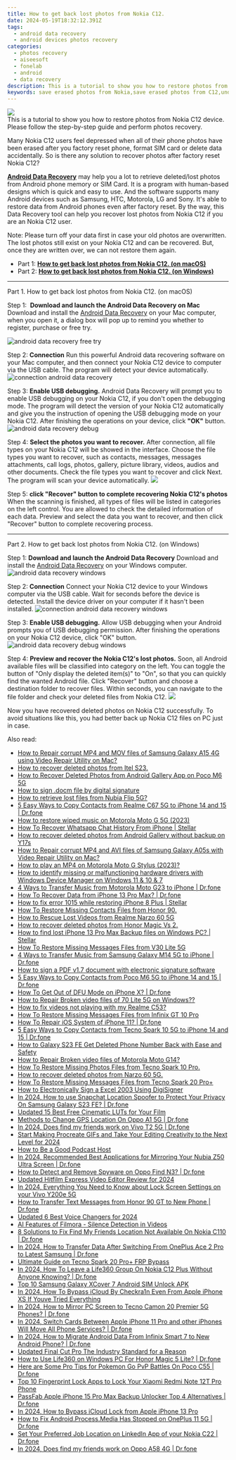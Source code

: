 ```yaml
---
title: How to get back lost photos from Nokia C12.
date: 2024-05-19T18:32:12.391Z
tags: 
  - android data recovery
  - android devices photos recovery
categories: 
  - photos recovery
  - aiseesoft
  - fonelab
  - android
  - data recovery
description: This is a tutorial to show you how to restore photos from Nokia C12 device. Please follow the step-by-step guide and perform photos recovery.
keywords: save erased photos from Nokia,save erased photos from C12,undelete photos from Nokia C12,retrieve wiped photos Nokia C12,restore deleted photos on Nokia C12,restore deleted photos on C12,lost all photos in Nokia C12 again,C12 photos disappeared,how to restore your files from Nokia,recover deleted photos 2018 for Nokia C12,photos disappear Nokia C12,how to recover photos Nokia
---
```


<img src="https://img0mobiles.techidaily.com/images/best-assets/devices/nokia/nokia-c12/1.jpg" class="atpl-imgstyle"  />

<div class="atpl-content atpl-for-fonelab-android recover-photos">

<div class="atpl-post-description-part-1">
This is a tutorial to show you how to restore photos from Nokia C12 device. Please follow the step-by-step guide and perform photos recovery.
</div>



<div class="atpl-post-description-part-2">
<div class="tpl-content-sub-paragraph-normal">
    <p>
      Many Nokia C12 users feel depressed when all of their phone photos have been erased after you factory reset phone, format SIM card or delete data accidentally. So is there any solution to recover photos after factory reset Nokia C12?
    </p>
</div>


</div>

<div class="atpl-post-description-part-3">
<div class="tpl-content-sub-paragraph-content">
  <p>
    <a href="https://tools.techidaily.com/aiseesoft-android-data-recovery/" ><strong>Android Data Recovery</strong></a> may help you a lot to retrieve deleted/lost photos from Android phone memory or SIM Card. It is a program with human-based designs which is quick and easy to use. And the software supports many Android devices such as Samsung, HTC, Motorola, LG and Sony. It's able to restore data from Android phones even after factory reset. By the way, this Data Recovery tool can help you recover lost photos from Nokia C12 if you are an Nokia C12 user.
  </p>
</div>
<div class="tpl-content-sub-paragraph-content">
  <p>
    Note: Please turn off your data first in case your old photos are overwritten. The lost photos still exist on your Nokia C12 and can be recovered. But, once they are written over, we can not restore them again.
  </p>
</div>
</div>

<ul>
  <li>Part 1: <strong><a href="#p1"> How to get back lost photos from Nokia C12.  (on macOS)</a></strong></li>
  <li>Part 2: <strong><a href="#p2"> How to get back lost photos from Nokia C12.  (on Windows)</a></strong></li>
</ul>




<!-- Part 1 -->
<a id="p1" name="p1" ></a><hr>

<div>
  <span class="atpl-step-part-style">Part 1. How to get back lost photos from Nokia C12. (on macOS)</span>
</div>  

<span class="atpl-stepstyle-a"><span>Step 1: </span></span> <strong>Download and launch the Android Data Recovery on Mac</strong>
Download and install the <a href="https://tools.techidaily.com/aiseesoft-android-data-recovery/" >Android Data Recovery</a> on your Mac computer, when you open it, a dialog box will pop up to remind you whether to register, purchase or free try.

<img src="https://tools.techidaily.com/images/apps/aiseesoft/android-data-recovery/mac-free-try.png" class="atpl-imgstyle" alt="android data recovery free try" />

<span class="atpl-stepstyle-a"><span>Step 2: </span></span> <strong>Connection</strong>
Run this powerful Android data recovering software on your Mac computer, and then connect your Nokia C12 device to computer via the USB cable. The program will detect your device automatically.
<img src="https://tools.techidaily.com/images/apps/aiseesoft/android-data-recovery/mac-connection-interface.jpg" class="atpl-imgstyle" alt="connection android data recovery" />

<span class="atpl-stepstyle-a"><span>Step 3: </span></span> <strong>Enable USB debugging.</strong>
Android Data Recovery will prompt you to enable USB debugging on your Nokia C12, if you don't open the debugging mode. The program will detect the version of your Nokia C12 automatically and give you the instruction of opening the USB debugging mode on your Nokia C12. After finishing the operations on your device, click <strong>"OK"</strong> button.
<img src="https://tools.techidaily.com/images/apps/aiseesoft/android-data-recovery/mac-android-usb-debug.jpg"  class="atpl-imgstyle" alt="android data recovery debug" />

<span class="atpl-stepstyle-a"><span>Step 4: </span></span> <strong>Select the photos you want to recover.</strong>
After connection, all file types on your Nokia C12 will be showed in the interface. Choose the file types you want to recover, such as contacts, messages, messages attachments, call logs, photos, gallery, picture library, videos, audios and other documents. Check the file types you want to recover and click Next. The program will scan your device automatically.
<img src="https://tools.techidaily.com/images/apps/aiseesoft/android-data-recovery/mac-choose-type-photos.jpg" class="atpl-imgstyle"  />

<span class="atpl-stepstyle-a"><span>Step 5: </span></span> <strong>click "Recover" button to  complete recovering Nokia C12's photos</strong>
When the scanning is finished, all types of files will be listed in categories on the left control. You are allowed to check the detailed information of each data. Preview and select the data you want to recover, and then click "Recover" button to complete recovering process.


<a id="p2" name="p2"></a><hr>

<!-- Part 2 -->
<div>
  <span class="atpl-step-part-style">Part 2. How to get back lost photos from Nokia C12. (on Windows)</span>
</div>

<span class="atpl-stepstyle-a"><span>Step 1: </span></span> <strong>Download and launch the Android Data Recovery</strong>
Download and install the <a href="https://tools.techidaily.com/aiseesoft-android-data-recovery/" >Android Data Recovery</a> on your Windows computer.
<img src="https://tools.techidaily.com/images/apps/aiseesoft/android-data-recovery/win-start-interface.png"  class="atpl-imgstyle" alt="android data recovery windows" />

<span class="atpl-stepstyle-a"><span>Step 2: </span></span> <strong>Connection</strong>
Connect your Nokia C12 device to your Windows computer via the USB cable. Wait for seconds before the device is detected. Install the device driver on your computer if it hasn't been installed.
<img src="https://tools.techidaily.com/images/apps/aiseesoft/android-data-recovery/win-connection-interface.png" class="atpl-imgstyle" alt="connection android data recovery windows" />

<span class="atpl-stepstyle-a"><span>Step 3: </span></span> <strong>Enable USB debugging.</strong>
Allow USB debugging when your Android prompts you of USB debugging permission. After finishing the operations on your Nokia C12 device, click "OK" button.
<img src="https://tools.techidaily.com/images/apps/aiseesoft/android-data-recovery/win-android-usb-debug.png" class="atpl-imgstyle" alt="android data recovery debug windows" />

<span class="atpl-stepstyle-a"><span>Step 4: </span></span> <strong>Preview and recover the Nokia C12's lost photos.</strong>
Soon, all Android available files will be classified into category on the left. You can toggle the button of "Only display the deleted item(s)" to "On", so that you can quickly find the wanted Android file. Click "Recover" button and choose a destination folder to recover files. Within seconds, you can navigate to the file folder and check your deleted files from Nokia C12.
<img src="https://tools.techidaily.com/images/apps/aiseesoft/android-data-recovery/win-recover-photos.png" class="atpl-imgstyle"  />

<div class="atpl-post-description-part-4">
<div class="tpl-content-sub-paragraph-normal">
    <p>
        Now you have recovered deleted photos on Nokia C12 successfully. To avoid situations like this, you had better back up Nokia C12 files on PC just in case.
    </p>
</div>
</div>

<ins class="adsbygoogle"
     style="display:block"
     data-ad-client="ca-pub-7571918770474297"
     data-ad-slot="8358498916"
     data-ad-format="auto"
     data-full-width-responsive="true"></ins>



</div>
<ins class="adsbygoogle"
    style="display:block"
    data-ad-format="autorelaxed"
    data-ad-client="ca-pub-7571918770474297"
    data-ad-slot="1223367746"></ins>

<span class="atpl-alsoreadstyle">Also read:</span>
<div><ul>
<li><a href="https://blog-min.techidaily.com/how-to-repair-corrupt-mp4-and-mov-files-of-samsung-galaxy-a15-4g-using-video-repair-utility-on-mac-by-stellar-video-repair-mobile-video-repair/"><u>How to Repair corrupt MP4 and MOV files of Samsung Galaxy A15 4G using Video Repair Utility on Mac?</u></a></li>
<li><a href="https://blog-min.techidaily.com/how-to-recover-deleted-photos-from-itel-s23-by-fonelab-android-recover-photos/"><u>How to recover deleted photos from Itel S23.</u></a></li>
<li><a href="https://blog-min.techidaily.com/how-to-recover-deleted-photos-from-android-gallery-app-on-poco-m6-5g-by-stellar-photo-recovery-android-mobile-photo-recover/"><u>How to Recover Deleted Photos from Android Gallery App on Poco M6 5G</u></a></li>
<li><a href="https://blog-min.techidaily.com/how-to-sign-docm-file-by-digital-signature-by-ldigisigner-sign-a-word-sign-a-word/"><u>How to sign .docm file by digital signature</u></a></li>
<li><a href="https://blog-min.techidaily.com/how-to-retrieve-lost-files-from-nubia-flip-5g-by-fonelab-android-recover-data/"><u>How to retrieve lost files from Nubia Flip 5G?</u></a></li>
<li><a href="https://blog-min.techidaily.com/5-easy-ways-to-copy-contacts-from-realme-c67-5g-to-iphone-14-and-15-drfone-by-drfone-transfer-from-android-transfer-from-android/"><u>5 Easy Ways to Copy Contacts from Realme C67 5G to iPhone 14 and 15 | Dr.fone</u></a></li>
<li><a href="https://blog-min.techidaily.com/how-to-restore-wiped-music-on-motorola-moto-g-5g-2023-by-fonelab-android-recover-music/"><u>How to restore wiped music on Motorola Moto G 5G (2023)</u></a></li>
<li><a href="https://blog-min.techidaily.com/how-to-recover-whatsapp-chat-history-from-iphone-stellar-by-stellar-data-recovery-ios-iphone-data-recovery/"><u>How To Recover Whatsapp Chat History From iPhone | Stellar</u></a></li>
<li><a href="https://blog-min.techidaily.com/how-to-recover-deleted-photos-from-android-gallery-without-backup-on-y17s-by-stellar-photo-recovery-android-mobile-photo-recover/"><u>How to recover deleted photos from Android Gallery without backup on Y17s</u></a></li>
<li><a href="https://blog-min.techidaily.com/how-to-repair-corrupt-mp4-and-avi-files-of-samsung-galaxy-a05s-with-video-repair-utility-on-mac-by-stellar-video-repair-mobile-video-repair/"><u>How to Repair corrupt MP4 and AVI files of Samsung Galaxy A05s with Video Repair Utility on Mac?</u></a></li>
<li><a href="https://blog-min.techidaily.com/how-to-play-an-mp4-on-motorola-moto-g-stylus-2023-by-aiseesoft-video-converter-play-mp4-on-android/"><u>How to play an MP4 on Motorola Moto G Stylus (2023)?</u></a></li>
<li><a href="https://blog-min.techidaily.com/how-to-identify-missing-or-malfunctioning-hardware-drivers-with-windows-device-manager-on-windows-11-and-10-and-7-by-drivereasy-guide/"><u>How to identify missing or malfunctioning hardware drivers with Windows Device Manager on Windows 11 & 10 & 7</u></a></li>
<li><a href="https://blog-min.techidaily.com/4-ways-to-transfer-music-from-motorola-moto-g23-to-iphone-drfone-by-drfone-transfer-from-android-transfer-from-android/"><u>4 Ways to Transfer Music from Motorola Moto G23 to iPhone | Dr.fone</u></a></li>
<li><a href="https://blog-min.techidaily.com/how-to-recover-data-from-iphone-13-pro-max-drfone-by-drfone-ios-data-recovery-ios-data-recovery/"><u>How To Recover Data from iPhone 13 Pro Max? | Dr.fone</u></a></li>
<li><a href="https://blog-min.techidaily.com/how-to-fix-error-1015-while-restoring-iphone-8-plus-stellar-by-stellar-data-recovery-ios-iphone-data-recovery/"><u>How to fix error 1015 while restoring iPhone 8 Plus | Stellar</u></a></li>
<li><a href="https://blog-min.techidaily.com/how-to-restore-missing-contacts-files-from-honor-90-by-fonelab-android-recover-contacts/"><u>How To  Restore Missing Contacts Files from Honor 90.</u></a></li>
<li><a href="https://blog-min.techidaily.com/how-to-rescue-lost-videos-from-realme-narzo-60-5g-by-fonelab-android-recover-video/"><u>How to Rescue Lost Videos from Realme Narzo 60 5G</u></a></li>
<li><a href="https://blog-min.techidaily.com/how-to-recover-deleted-photos-from-honor-magic-vs-2-by-fonelab-android-recover-photos/"><u>How to recover deleted photos from Honor Magic Vs 2.</u></a></li>
<li><a href="https://blog-min.techidaily.com/how-to-find-lost-iphone-13-pro-max-backup-files-on-windows-pc-stellar-by-stellar-data-recovery-ios-iphone-data-recovery/"><u>How to find lost iPhone 13 Pro Max Backup files on Windows PC? | Stellar</u></a></li>
<li><a href="https://blog-min.techidaily.com/how-to-restore-missing-messages-files-from-v30-lite-5g-by-fonelab-android-recover-messages/"><u>How To  Restore Missing Messages Files from V30 Lite 5G</u></a></li>
<li><a href="https://blog-min.techidaily.com/4-ways-to-transfer-music-from-samsung-galaxy-m14-5g-to-iphone-drfone-by-drfone-transfer-from-android-transfer-from-android/"><u>4 Ways to Transfer Music from Samsung Galaxy M14 5G to iPhone | Dr.fone</u></a></li>
<li><a href="https://blog-min.techidaily.com/how-to-sign-a-pdf-v17-document-with-electronic-signature-software-by-ldigisigner-sign-a-pdf-sign-a-pdf/"><u>How to sign a PDF v1.7 document with electronic signature software</u></a></li>
<li><a href="https://blog-min.techidaily.com/5-easy-ways-to-copy-contacts-from-poco-m6-5g-to-iphone-14-and-15-drfone-by-drfone-transfer-from-android-transfer-from-android/"><u>5 Easy Ways to Copy Contacts from Poco M6 5G to iPhone 14 and 15 | Dr.fone</u></a></li>
<li><a href="https://blog-min.techidaily.com/how-to-get-out-of-dfu-mode-on-iphone-x-drfone-by-drfone-ios-system-repair-ios-system-repair/"><u>How To Get Out of DFU Mode on iPhone X? | Dr.fone</u></a></li>
<li><a href="https://blog-min.techidaily.com/how-to-repair-broken-video-files-of-70-lite-5g-on-windows-by-stellar-video-repair-mobile-video-repair/"><u>How to Repair Broken video files of 70 Lite 5G on Windows??</u></a></li>
<li><a href="https://blog-min.techidaily.com/how-to-fix-videos-not-playing-with-my-realme-c53-by-stellar-video-repair-mobile-video-repair/"><u>How to fix videos not playing with my Realme C53?</u></a></li>
<li><a href="https://blog-min.techidaily.com/how-to-restore-missing-messages-files-from-infinix-gt-10-pro-by-fonelab-android-recover-messages/"><u>How To  Restore Missing Messages Files from Infinix GT 10 Pro</u></a></li>
<li><a href="https://blog-min.techidaily.com/how-to-repair-ios-system-of-iphone-11-drfone-by-drfone-ios-system-repair-ios-system-repair/"><u>How To Repair iOS System of iPhone 11? | Dr.fone</u></a></li>
<li><a href="https://blog-min.techidaily.com/5-easy-ways-to-copy-contacts-from-tecno-spark-10-5g-to-iphone-14-and-15-drfone-by-drfone-transfer-from-android-transfer-from-android/"><u>5 Easy Ways to Copy Contacts from Tecno Spark 10 5G to iPhone 14 and 15 | Dr.fone</u></a></li>
<li><a href="https://blog-min.techidaily.com/how-to-galaxy-s23-fe-get-deleted-phone-number-back-with-ease-and-safety-by-fonelab-android-recover-contacts/"><u>How to Galaxy S23 FE Get Deleted Phone Number Back with Ease and Safety</u></a></li>
<li><a href="https://blog-min.techidaily.com/how-to-repair-broken-video-files-of-motorola-moto-g14-by-stellar-video-repair-mobile-video-repair/"><u>How to Repair Broken video files of Motorola Moto G14?</u></a></li>
<li><a href="https://blog-min.techidaily.com/how-to-restore-missing-photos-files-from-tecno-spark-10-pro-by-fonelab-android-recover-photos/"><u>How To  Restore Missing Photos Files from Tecno Spark 10 Pro.</u></a></li>
<li><a href="https://blog-min.techidaily.com/how-to-recover-deleted-photos-from-narzo-60-5g-by-fonelab-android-recover-photos/"><u>How to recover deleted photos from Narzo 60 5G.</u></a></li>
<li><a href="https://blog-min.techidaily.com/how-to-restore-missing-messages-files-from-tecno-spark-20-proplus-by-fonelab-android-recover-messages/"><u>How To  Restore Missing Messages Files from Tecno Spark 20 Pro+</u></a></li>
<li><a href="https://blog-min.techidaily.com/how-to-electronically-sign-a-excel-2003-using-digisigner-by-ldigisigner-sign-a-excel-sign-a-excel/"><u>How to Electronically Sign a Excel 2003 Using DigiSigner</u></a></li>
<li><a href="https://phone-solutions.techidaily.com/in-2024-how-to-use-snapchat-location-spoofer-to-protect-your-privacy-on-samsung-galaxy-s23-fe-drfone-by-drfone-virtual-android/"><u>In 2024, How to use Snapchat Location Spoofer to Protect Your Privacy On Samsung Galaxy S23 FE? | Dr.fone</u></a></li>
<li><a href="https://ai-video-editing.techidaily.com/updated-15-best-free-cinematic-luts-for-your-film/"><u>Updated 15 Best Free Cinematic LUTs for Your Film</u></a></li>
<li><a href="https://fake-location.techidaily.com/methods-to-change-gps-location-on-oppo-a1-5g-drfone-by-drfone-virtual-android/"><u>Methods to Change GPS Location On Oppo A1 5G | Dr.fone</u></a></li>
<li><a href="https://location-social.techidaily.com/in-2024-does-find-my-friends-work-on-vivo-t2-5g-drfone-by-drfone-virtual-android/"><u>In 2024, Does find my friends work on Vivo T2 5G | Dr.fone</u></a></li>
<li><a href="https://ai-video-editing.techidaily.com/start-making-procreate-gifs-and-take-your-editing-creativity-to-the-next-level-for-2024/"><u>Start Making Procreate GIFs and Take Your Editing Creativity to the Next Level for 2024</u></a></li>
<li><a href="https://ai-video-editing.techidaily.com/how-to-be-a-good-podcast-host/"><u>How to Be a Good Podcast Host</u></a></li>
<li><a href="https://screen-mirror.techidaily.com/in-2024-recommended-best-applications-for-mirroring-your-nubia-z50-ultra-screen-drfone-by-drfone-android/"><u>In 2024, Recommended Best Applications for Mirroring Your Nubia Z50 Ultra Screen | Dr.fone</u></a></li>
<li><a href="https://android-location-track.techidaily.com/how-to-detect-and-remove-spyware-on-oppo-find-n3-drfone-by-drfone-virtual-android/"><u>How to Detect and Remove Spyware on Oppo Find N3? | Dr.fone</u></a></li>
<li><a href="https://ai-editing-video.techidaily.com/updated-hitfilm-express-video-editor-review-for-2024/"><u>Updated Hitfilm Express Video Editor Review for 2024</u></a></li>
<li><a href="https://unlock-android.techidaily.com/in-2024-everything-you-need-to-know-about-lock-screen-settings-on-your-vivo-y200e-5g-by-drfone-android/"><u>In 2024, Everything You Need to Know about Lock Screen Settings on your Vivo Y200e 5G</u></a></li>
<li><a href="https://android-transfer.techidaily.com/how-to-transfer-text-messages-from-honor-90-gt-to-new-phone-drfone-by-drfone-transfer-from-android-transfer-from-android/"><u>How to Transfer Text Messages from Honor 90 GT to New Phone | Dr.fone</u></a></li>
<li><a href="https://ai-voice.techidaily.com/updated-6-best-voice-changers-for-2024/"><u>Updated 6 Best Voice Changers for 2024</u></a></li>
<li><a href="https://ai-editing-video.techidaily.com/ai-features-of-filmora-silence-detection-in-videos/"><u>AI Features of Filmora - Silence Detection in Videos</u></a></li>
<li><a href="https://location-fake.techidaily.com/8-solutions-to-fix-find-my-friends-location-not-available-on-nokia-c110-drfone-by-drfone-virtual-android/"><u>8 Solutions to Fix Find My Friends Location Not Available On Nokia C110 | Dr.fone</u></a></li>
<li><a href="https://android-transfer.techidaily.com/in-2024-how-to-transfer-data-after-switching-from-oneplus-ace-2-pro-to-latest-samsung-drfone-by-drfone-transfer-from-android-transfer-from-android/"><u>In 2024, How to Transfer Data After Switching From OnePlus Ace 2 Pro to Latest Samsung | Dr.fone</u></a></li>
<li><a href="https://bypass-frp.techidaily.com/ultimate-guide-on-tecno-spark-20-proplus-frp-bypass-by-drfone-android/"><u>Ultimate Guide on Tecno Spark 20 Pro+ FRP Bypass</u></a></li>
<li><a href="https://location-social.techidaily.com/in-2024-how-to-leave-a-life360-group-on-nokia-c12-plus-without-anyone-knowing-drfone-by-drfone-virtual-android/"><u>In 2024, How To Leave a Life360 Group On Nokia C12 Plus Without Anyone Knowing? | Dr.fone</u></a></li>
<li><a href="https://sim-unlock.techidaily.com/top-10-samsung-galaxy-xcover-7-android-sim-unlock-apk-by-drfone-android/"><u>Top 10 Samsung Galaxy XCover 7 Android SIM Unlock APK</u></a></li>
<li><a href="https://activate-lock.techidaily.com/in-2024-how-to-bypass-icloud-by-checkra1n-even-from-apple-iphone-xs-if-youve-tried-everything-by-drfone-ios/"><u>In 2024, How To Bypass iCloud By Checkra1n Even From Apple iPhone XS If Youve Tried Everything</u></a></li>
<li><a href="https://screen-mirror.techidaily.com/in-2024-how-to-mirror-pc-screen-to-tecno-camon-20-premier-5g-phones-drfone-by-drfone-android/"><u>In 2024, How to Mirror PC Screen to Tecno Camon 20 Premier 5G Phones? | Dr.fone</u></a></li>
<li><a href="https://iphone-transfer.techidaily.com/in-2024-switch-cards-between-apple-iphone-11-pro-and-other-iphones-will-move-all-phone-services-drfone-by-drfone-transfer-from-ios/"><u>In 2024, Switch Cards Between Apple iPhone 11 Pro and other iPhones Will Move All Phone Services? | Dr.fone</u></a></li>
<li><a href="https://android-transfer.techidaily.com/in-2024-how-to-migrate-android-data-from-infinix-smart-7-to-new-android-phone-drfone-by-drfone-transfer-from-android-transfer-from-android/"><u>In 2024, How to Migrate Android Data From Infinix Smart 7 to New Android Phone? | Dr.fone</u></a></li>
<li><a href="https://ai-vdieo-software.techidaily.com/updated-final-cut-pro-the-industry-standard-for-a-reason/"><u>Updated Final Cut Pro The Industry Standard for a Reason</u></a></li>
<li><a href="https://fake-location.techidaily.com/how-to-use-life360-on-windows-pc-for-honor-magic-5-lite-drfone-by-drfone-virtual-android/"><u>How to Use Life360 on Windows PC For Honor Magic 5 Lite? | Dr.fone</u></a></li>
<li><a href="https://pokemon-go-android.techidaily.com/here-are-some-pro-tips-for-pokemon-go-pvp-battles-on-poco-c55-drfone-by-drfone-virtual-android/"><u>Here are Some Pro Tips for Pokemon Go PvP Battles On Poco C55 | Dr.fone</u></a></li>
<li><a href="https://unlock-android.techidaily.com/top-10-fingerprint-lock-apps-to-lock-your-xiaomi-redmi-note-12t-pro-phone-by-drfone-android/"><u>Top 10 Fingerprint Lock Apps to Lock Your Xiaomi Redmi Note 12T Pro Phone</u></a></li>
<li><a href="https://iphone-unlock.techidaily.com/passfab-apple-iphone-15-pro-max-backup-unlocker-top-4-alternatives-drfone-by-drfone-ios/"><u>PassFab Apple iPhone 15 Pro Max Backup Unlocker Top 4 Alternatives | Dr.fone</u></a></li>
<li><a href="https://activate-lock.techidaily.com/in-2024-how-to-bypass-icloud-lock-from-apple-iphone-13-pro-by-drfone-ios/"><u>In 2024, How to Bypass iCloud Lock from Apple iPhone 13 Pro</u></a></li>
<li><a href="https://change-location.techidaily.com/how-to-fix-androidprocessmedia-has-stopped-on-oneplus-11-5g-drfone-by-drfone-fix-android-problems-fix-android-problems/"><u>How to Fix Android.Process.Media Has Stopped on OnePlus 11 5G | Dr.fone</u></a></li>
<li><a href="https://location-social.techidaily.com/set-your-preferred-job-location-on-linkedin-app-of-your-nokia-c22-drfone-by-drfone-virtual-android/"><u>Set Your Preferred Job Location on LinkedIn App of your Nokia C22 | Dr.fone</u></a></li>
<li><a href="https://location-social.techidaily.com/in-2024-does-find-my-friends-work-on-oppo-a58-4g-drfone-by-drfone-virtual-android/"><u>In 2024, Does find my friends work on Oppo A58 4G | Dr.fone</u></a></li>
</ul></div>


